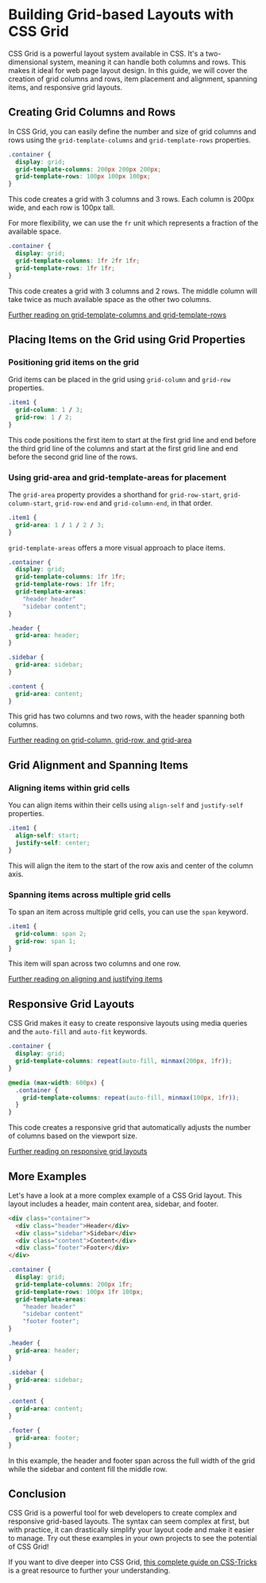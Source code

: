 # Building Grid-based Layouts with CSS Grid

CSS Grid is a powerful layout system available in CSS. It's a two-dimensional system, meaning it can handle both columns and rows. This makes it ideal for web page layout design. In this guide, we will cover the creation of grid columns and rows, item placement and alignment, spanning items, and responsive grid layouts. 

## Creating Grid Columns and Rows

In CSS Grid, you can easily define the number and size of grid columns and rows using the `grid-template-columns` and `grid-template-rows` properties.

```css
.container {
  display: grid;
  grid-template-columns: 200px 200px 200px;
  grid-template-rows: 100px 100px 100px;
}
```
This code creates a grid with 3 columns and 3 rows. Each column is 200px wide, and each row is 100px tall.

For more flexibility, we can use the `fr` unit which represents a fraction of the available space.

```css
.container {
  display: grid;
  grid-template-columns: 1fr 2fr 1fr;
  grid-template-rows: 1fr 1fr;
}
```

This code creates a grid with 3 columns and 2 rows. The middle column will take twice as much available space as the other two columns.

[Further reading on grid-template-columns and grid-template-rows](https://developer.mozilla.org/en-US/docs/Web/CSS/grid-template-columns)

## Placing Items on the Grid using Grid Properties

### Positioning grid items on the grid

Grid items can be placed in the grid using `grid-column` and `grid-row` properties. 

```css
.item1 {
  grid-column: 1 / 3;
  grid-row: 1 / 2;
}
```

This code positions the first item to start at the first grid line and end before the third grid line of the columns and start at the first grid line and end before the second grid line of the rows.

### Using grid-area and grid-template-areas for placement

The `grid-area` property provides a shorthand for `grid-row-start`, `grid-column-start`, `grid-row-end` and `grid-column-end`, in that order.

```css
.item1 {
  grid-area: 1 / 1 / 2 / 3;
}
```

`grid-template-areas` offers a more visual approach to place items.

```css
.container {
  display: grid;
  grid-template-columns: 1fr 1fr;
  grid-template-rows: 1fr 1fr;
  grid-template-areas: 
    "header header"
    "sidebar content";
}

.header {
  grid-area: header;
}

.sidebar {
  grid-area: sidebar;
}

.content {
  grid-area: content;
}
```
This grid has two columns and two rows, with the header spanning both columns.

[Further reading on grid-column, grid-row, and grid-area](https://developer.mozilla.org/en-US/docs/Web/CSS/CSS_Grid_Layout/Grid_Items)

## Grid Alignment and Spanning Items

### Aligning items within grid cells

You can align items within their cells using `align-self` and `justify-self` properties.

```css
.item1 {
  align-self: start;
  justify-self: center;
}
```
This will align the item to the start of the row axis and center of the column axis.

### Spanning items across multiple grid cells

To span an item across multiple grid cells, you can use the `span` keyword.

```css
.item1 {
  grid-column: span 2;
  grid-row: span 1;
}
```



This item will span across two columns and one row.

[Further reading on aligning and justifying items](https://developer.mozilla.org/en-US/docs/Web/CSS/CSS_Grid_Layout/Box_Alignment_in_CSS_Grid_Layout)

## Responsive Grid Layouts

CSS Grid makes it easy to create responsive layouts using media queries and the `auto-fill` and `auto-fit` keywords.

```css
.container {
  display: grid;
  grid-template-columns: repeat(auto-fill, minmax(200px, 1fr));
}

@media (max-width: 600px) {
  .container {
    grid-template-columns: repeat(auto-fill, minmax(100px, 1fr));
  }
}
```

This code creates a responsive grid that automatically adjusts the number of columns based on the viewport size.

[Further reading on responsive grid layouts](https://developer.mozilla.org/en-US/docs/Web/CSS/CSS_Grid_Layout/Auto-placement_in_CSS_Grid_Layout)

## More Examples

Let's have a look at a more complex example of a CSS Grid layout. This layout includes a header, main content area, sidebar, and footer.

```html
<div class="container">
  <div class="header">Header</div>
  <div class="sidebar">Sidebar</div>
  <div class="content">Content</div>
  <div class="footer">Footer</div>
</div>
```

```css
.container {
  display: grid;
  grid-template-columns: 200px 1fr;
  grid-template-rows: 100px 1fr 100px;
  grid-template-areas: 
    "header header"
    "sidebar content"
    "footer footer";
}

.header {
  grid-area: header;
}

.sidebar {
  grid-area: sidebar;
}

.content {
  grid-area: content;
}

.footer {
  grid-area: footer;
}
```
In this example, the header and footer span across the full width of the grid while the sidebar and content fill the middle row.

## Conclusion

CSS Grid is a powerful tool for web developers to create complex and responsive grid-based layouts. The syntax can seem complex at first, but with practice, it can drastically simplify your layout code and make it easier to manage. Try out these examples in your own projects to see the potential of CSS Grid!

If you want to dive deeper into CSS Grid, [this complete guide on CSS-Tricks](https://css-tricks.com/snippets/css/complete-guide-grid/) is a great resource to further your understanding.